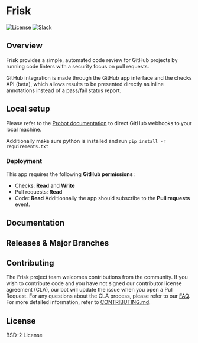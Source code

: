# Frisk

[![License](https://img.shields.io/badge/License-BSD%202--Clause-orange.svg)](https://github.com/vmware/frisk/blob/master/LICENSE.txt)
[![Slack](https://img.shields.io/badge/slack-join%20chat%20%E2%86%92-e01563.svg)](https://code.vmware.com/web/code/join)

## Overview

Frisk provides a simple, automated code review for GitHub projects by running
code linters with a security focus on pull requests.

GitHub integration is made through the GitHub app interface and the checks API (beta),
which allows results to be presented directly as inline annotations instead of
a pass/fail status report.

## Local setup

Please refer to the [Probot documentation](https://probot.github.io/docs/development/#configuring-a-github-app)
to direct GitHub webhooks to your local machine.

Additionally make sure python is installed and run ```pip install -r requirements.txt```

### Deployment

This app requires the following **GitHub permissions** :
* Checks: **Read** and **Write**
* Pull requests: **Read**
* Code: **Read**
 Additionnally the app should subscribe to the **Pull requests** event.

## Documentation

## Releases & Major Branches

## Contributing

The Frisk project team welcomes contributions from the community. If you wish to contribute code and you have not
signed our contributor license agreement (CLA), our bot will update the issue when you open a Pull Request. For any
questions about the CLA process, please refer to our [FAQ](https://cla.vmware.com/faq). For more detailed information,
refer to [CONTRIBUTING.md](CONTRIBUTING.md).

## License

BSD-2 License